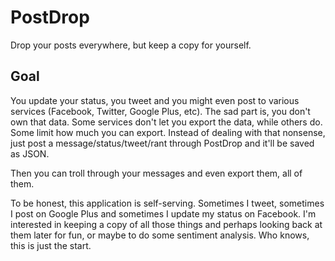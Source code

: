 # PostDrop

Drop your posts everywhere, but keep a copy for yourself.

## Goal

You update your status, you tweet and you might even post to various services (Facebook, Twitter, Google Plus, etc). The sad part is, you don't own that data. Some services don't let you export the data, while others do. Some limit how much you can export. Instead of dealing with that nonsense, just post a message/status/tweet/rant through PostDrop and it'll be saved as JSON.

Then you can troll through your messages and even export them, all of them.

To be honest, this application is self-serving. Sometimes I tweet, sometimes I post on Google Plus and sometimes I update my status on Facebook. I'm interested in keeping a copy of all those things and perhaps looking back at them later for fun, or maybe to do some sentiment analysis. Who knows, this is just the start. 



